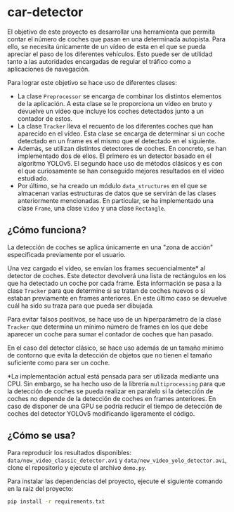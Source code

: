 # car-detector
El objetivo de este proyecto es desarrollar una herramienta que permita contar el número de coches que 
pasan en una determinada autopista. Para ello, se necesita únicamente de un vídeo de esta en el que se
pueda apreciar el paso de los diferentes vehículos. Esto puede ser de utilidad tanto a las autoridades 
encargadas de regular el tráfico como a aplicaciones de navegación.

Para lograr este objetivo se hace uso de diferentes clases:

* La clase `Preprocessor` se encarga de combinar los distintos elementos de la aplicación. A esta clase 
se le proporciona un vídeo en bruto y devuelve un vídeo que incluye los coches detectados junto a un 
contador de estos.
* La clase `Tracker` lleva el recuento de los diferentes coches que han aparecido en el vídeo. Esta clase 
se encarga de determinar si un coche detectado en un frame es el mismo que el detectado en el siguiente.
* Además, se utilizan distintos detectores de coches. En concreto, se han implementado dos de ellos. 
El primero es un detector basado en el algoritmo YOLOv5. El segundo hace uso de métodos clásicos y es 
con el que curiosamente se han conseguido mejores resultados en el vídeo estudiado.
* Por último, se ha creado un módulo `data_structures` en el que se almacenan varias estructuras de 
datos que se servirán de las clases anteriormente mencionadas. En particular, se ha implementado una clase 
`Frame`, una clase `Video` y una clase `Rectangle`.

## ¿Cómo funciona?
La detección de coches se aplica únicamente en una "zona de acción" especificada previamente por el usuario.

Una vez cargado el vídeo, se envían los frames secuencialmente\* al detector de coches. Este detector 
devolverá una lista de rectángulos en los que ha detectado un coche por cada frame. Esta información 
se pasa a la clase `Tracker` para que determine si se tratan de coches nuevos o si estaban previamente en 
frames anteriores. En este último caso se devuelve cuál ha sido su traza para que pueda ser dibujada. 

Para evitar falsos positivos, se hace uso de un hiperparámetro de la clase `Tracker` que determina 
un mínimo número de frames en los que debe aparecer un coche para sumar el contador de coches que han pasado.

En el caso del detector clásico, se hace uso además de un tamaño mínimo de contorno que evita la detección 
de objetos que no tienen el tamaño suficiente como para ser un coche.

\*La implementación actual está pensada para ser utilizada mediante una CPU. Sin embargo, se ha hecho uso
de la librería `multiprocessing` para que la detección de coches se pueda realizar en paralelo si la detección
de coches no depende de la detección de coches en frames anteriores. En caso de disponer de una GPU se podría
reducir el tiempo de detección de coches del detector YOLOv5 modificando ligeramente el código.

## ¿Cómo se usa?
Para reproducir los resultados disponibles: `data/new_video_classic_detector.avi` y 
`data/new_video_yolo_detector.avi`, clone el repositorio y ejecute el archivo `demo.py`. 

Para instalar las dependencias del proyecto, ejecute el siguiente comando en la raíz del proyecto:
```bash
pip install -r requirements.txt
```
